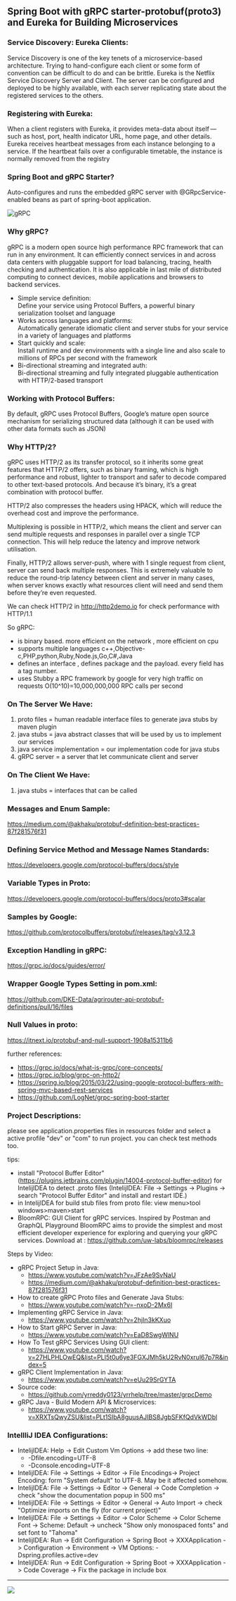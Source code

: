 ##  Spring Boot with gRPC starter-protobuf(proto3) and Eureka for Building Microservices

### Service Discovery: Eureka Clients:
Service Discovery is one of the key tenets of a microservice-based architecture. Trying to hand-configure each client or some form of convention can be difficult to do and can be brittle. Eureka is the Netflix Service Discovery Server and Client. The server can be configured and deployed to be highly available, with each server replicating state about the registered services to the others.

### Registering with Eureka:
When a client registers with Eureka, it provides meta-data about itself — such as host, port, health indicator URL, home page, and other details. Eureka receives heartbeat messages from each instance belonging to a service. If the heartbeat fails over a configurable timetable, the instance is normally removed from the registry

### Spring Boot and gRPC Starter?
Auto-configures and runs the embedded gRPC server with @GRpcService-enabled beans as part of spring-boot application.

![gRPC](grpc.png)

### Why gRPC?
gRPC is a modern open source high performance RPC framework that can run in any environment. It can efficiently connect services in and across data centers with pluggable support for load balancing, tracing, health checking and authentication. It is also applicable in last mile of distributed computing to connect devices, mobile applications and browsers to backend services.
- Simple service definition:    
Define your service using Protocol Buffers, a powerful binary serialization toolset and language
- Works across languages and platforms:     
Automatically generate idiomatic client and server stubs for your service in a variety of languages and platforms
- Start quickly and scale:  
Install runtime and dev environments with a single line and also scale to millions of RPCs per second with the framework
- Bi-directional streaming and integrated auth:     
Bi-directional streaming and fully integrated pluggable authentication with HTTP/2-based transport

### Working with Protocol Buffers:
By default, gRPC uses Protocol Buffers, Google’s mature open source mechanism for serializing structured data (although it can be used with other data formats such as JSON)

### Why HTTP/2?
gRPC uses HTTP/2 as its transfer protocol, so it inherits some great features that HTTP/2 offers, such as binary framing, which is high performance and robust, lighter to transport and safer to decode compared to other text-based protocols. And because it’s binary, it’s a great combination with protocol buffer.

HTTP/2 also compresses the headers using HPACK, which will reduce the overhead cost and improve the performance.

Multiplexing is possible in HTTP/2, which means the client and server can send multiple requests and responses in parallel over a single TCP connection. This will help reduce the latency and improve network utilisation.

Finally, HTTP/2 allows server-push, where with 1 single request from client, server can send back multiple responses. This is extremely valuable to reduce the round-trip latency between client and server in many cases, when server knows exactly what resources client will need and send them before they’re even requested.

We can check HTTP/2 in http://http2demo.io for check performance with HTTP/1.1

So gRPC:
- is binary based. more efficient on the network , more efficient on cpu
- supports multiple languages c++,Objective-c,PHP,python,Ruby,Node.js,Go,C#,Java
- defines an interface , defines package and the payload. every field has a tag number.
- uses Stubby a RPC framework by google for very high traffic on requests O(10^10)=10,000,000,000 RPC calls per second

### On The Server We Have:
1. proto files = human readable interface files to generate java stubs by maven plugin
2. java stubs = java abstract classes that will be used by us to implement our services
3. java service implementation = our implementation code for java stubs
4. gRPC server = a server that let communicate client and server

### On The Client We Have:
1. java stubs = interfaces that can be called

### Messages and Enum Sample: 
https://medium.com/@akhaku/protobuf-definition-best-practices-87f281576f31

### Defining Service Method and Message Names Standards: 
https://developers.google.com/protocol-buffers/docs/style

### Variable Types in Proto:
https://developers.google.com/protocol-buffers/docs/proto3#scalar

### Samples by Google: 
https://github.com/protocolbuffers/protobuf/releases/tag/v3.12.3

### Exception Handling in gRPC: 
https://grpc.io/docs/guides/error/
### Wrapper Google Types Setting in pom.xml: 
https://github.com/DKE-Data/agrirouter-api-protobuf-definitions/pull/16/files
### Null Values in proto: 
https://itnext.io/protobuf-and-null-support-1908a15311b6

further references:     
- https://grpc.io/docs/what-is-grpc/core-concepts/
- https://grpc.io/blog/grpc-on-http2/
- https://spring.io/blog/2015/03/22/using-google-protocol-buffers-with-spring-mvc-based-rest-services
- https://github.com/LogNet/grpc-spring-boot-starter

### Project Descriptions:
please see application.properties files in resources folder and select a active profile "dev" or "com" to run project. you can check test methods too.  

tips:
- install "Protocol Buffer Editor" (https://plugins.jetbrains.com/plugin/14004-protocol-buffer-editor) for IntelijIDEA to detect .proto files (IntelijIDEA: File -> Settings -> Plugins -> search "Protocol Buffer Editor" and install and restart IDE.)
- in IntelijIDEA for build stub files from proto file: view menu>tool windows>maven>start
- BloomRPC: GUI Client for gRPC services. Inspired by Postman and GraphQL Playground BloomRPC aims to provide the simplest and most efficient developer experience for exploring and querying your gRPC services. Download at : https://github.com/uw-labs/bloomrpc/releases


Steps by Video:
- gRPC Project Setup in Java:
    - https://www.youtube.com/watch?v=JFzAe9SvNaU
    - https://medium.com/@akhaku/protobuf-definition-best-practices-87f281576f31
- How to create gRPC Proto files and Generate Java Stubs:
    - https://www.youtube.com/watch?v=-nxoD-2Mx6I
- Implementing gRPC Service in Java:
    - https://www.youtube.com/watch?v=2hjIn3kKXuo
- How to Start gRPC Server in Java:
    - https://www.youtube.com/watch?v=EaD8SwgWlNU
- How To Test gRPC Services Using GUI client:
    - https://www.youtube.com/watch?v=27HLPHLOwEQ&list=PLI5t0u6ye3FGXJMh5kU2RvN0xrul67p7R&index=5
- gRPC Client Implementation in Java:   
    - https://www.youtube.com/watch?v=eUu29SrGYTA
- Source code:
    - https://github.com/yrreddy0123/yrrhelp/tree/master/grpcDemo
- gRPC Java - Build Modern API & Microservices:
    - https://www.youtube.com/watch?v=XRXTsQwyZSU&list=PLt1SIbA8guusAJIBS8JgbSFKfQdVkWDbl
    
### IntellliJ IDEA Configurations:
- IntelijIDEA: Help -> Edit Custom Vm Options -> add these two line:
    - -Dfile.encoding=UTF-8
    - -Dconsole.encoding=UTF-8
- IntelijIDEA: File -> Settings -> Editor -> File Encodings-> Project Encoding: form "System default" to UTF-8. May be it affected somehow.
- IntelijIDEA: File -> Settings -> Editor -> General -> Code Completion -> check "show the documentation popup in 500 ms"
- IntelijIDEA: File -> Settings -> Editor -> General -> Auto Import -> check "Optimize imports on the fly (for current project)"
- IntelijIDEA: File -> Settings -> Editor -> Color Scheme -> Color Scheme Font -> Scheme: Default -> uncheck "Show only monospaced fonts" and set font to "Tahoma"
- IntelijIDEA: Run -> Edit Configuration -> Spring Boot -> XXXApplication -> Configuration -> Environment -> VM Options: -Dspring.profiles.active=dev
- IntelijIDEA: Run -> Edit Configuration -> Spring Boot -> XXXApplication -> Code Coverage -> Fix the package in include box

<hr/>
<a href="mailto:eng.motahari@gmail.com?"><img src="https://img.shields.io/badge/gmail-%23DD0031.svg?&style=for-the-badge&logo=gmail&logoColor=white"/></a>



